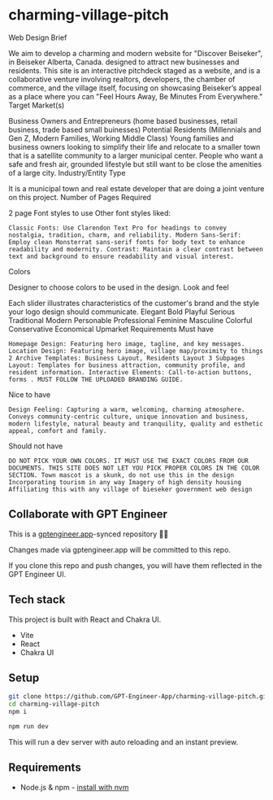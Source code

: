 # charming-village-pitch

Web Design Brief

We aim to develop a charming and modern website for "Discover Beiseker", in Beiseker Alberta, Canada. designed to attract new businesses and residents. This site is an interactive pitchdeck staged as a website, and is a collaborative venture involving realtors, developers, the chamber of commerce, and the village itself, focusing on showcasing Beiseker’s appeal as a place where you can "Feel Hours Away, Be Minutes From Everywhere."
Target Market(s)

Business Owners and Entrepreneurs (home based businesses, retail business, trade based small buinesses) Potential Residents (Millennials and Gen Z, Modern Families, Working Middle Class) Young families and business owners looking to simplify their life and relocate to a smaller town that is a satellite community to a larger municipal center. People who want a safe and fresh air, grounded lifestyle but still want to be close the amenities of a large city.
Industry/Entity Type

It is a municipal town and real estate developer that are doing a joint venture on this project.
Number of Pages Required

2 page
Font styles to use
Other font styles liked:

    Classic Fonts: Use Clarendon Text Pro for headings to convey nostalgia, tradition, charm, and reliability. Modern Sans-Serif: Employ clean Monsterrat sans-serif fonts for body text to enhance readability and modernity. Contrast: Maintain a clear contrast between text and background to ensure readability and visual interest.

Colors

Designer to choose colors to be used in the design.
Look and feel

Each slider illustrates characteristics of the customer's brand and the style your logo design should communicate.
Elegant
Bold
Playful
Serious
Traditional
Modern
Personable
Professional
Feminine
Masculine
Colorful
Conservative
Economical
Upmarket
Requirements
Must have

    Homepage Design: Featuring hero image, tagline, and key messages. Location Design: Featuring hero image, village map/proximity to things 2 Archive Templates: Business Layout, Residents Layout 3 Subpages Layout: Templates for business attraction, community profile, and resident information. Interactive Elements: Call-to-action buttons, forms . MUST FOLLOW THE UPLOADED BRANDING GUIDE.

Nice to have

    Design Feeling: Capturing a warm, welcoming, charming atmosphere. Conveys community-centric culture, unique innovation and business, modern lifestyle, natural beauty and tranquility, quality and esthetic appeal, comfort and family.

Should not have

    DO NOT PICK YOUR OWN COLORS. IT MUST USE THE EXACT COLORS FROM OUR DOCUMENTS. THIS SITE DOES NOT LET YOU PICK PROPER COLORS IN THE COLOR SECTION. Town mascot is a skunk, do not use this in the design Incorporating tourism in any way Imagery of high density housing Affiliating this with any village of bieseker government web design


## Collaborate with GPT Engineer

This is a [gptengineer.app](https://gptengineer.app)-synced repository 🌟🤖

Changes made via gptengineer.app will be committed to this repo.

If you clone this repo and push changes, you will have them reflected in the GPT Engineer UI.

## Tech stack

This project is built with React and Chakra UI.

- Vite
- React
- Chakra UI

## Setup

```sh
git clone https://github.com/GPT-Engineer-App/charming-village-pitch.git
cd charming-village-pitch
npm i
```

```sh
npm run dev
```

This will run a dev server with auto reloading and an instant preview.

## Requirements

- Node.js & npm - [install with nvm](https://github.com/nvm-sh/nvm#installing-and-updating)

